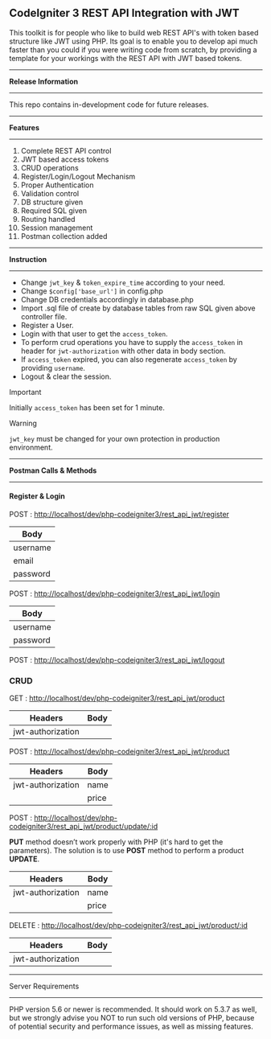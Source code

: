 ## CodeIgniter 3 REST API Integration with JWT
This toolkit is for people who like to build web REST API's with token based structure like JWT using PHP. Its goal is to enable you to develop api much faster than you could if you were writing code from scratch, by providing a template for your workings with the REST API with JWT based tokens.

*********************
**Release Information**
*********************
This repo contains in-development code for future releases.

*********
**Features**
*********

1. Complete REST API control
2. JWT based access tokens
3. CRUD operations
4. Register/Login/Logout Mechanism
5. Proper Authentication
6. Validation control
7. DB structure given
8. Required SQL given
9. Routing handled
10. Session management
11. Postman collection added

***********
**Instruction**
***********

- Change `jwt_key` & `token_expire_time` according to your need.
- Change `$config['base_url']` in config.php
- Change DB credentials accordingly in database.php
- Import .sql file of create by database tables from raw SQL given above controller file. 
- Register a User.
- Login with that user to get the `access_token`.
- To perform crud operations you have to supply the `access_token` in header for `jwt-authorization` with other data in body section.
- If `access_token` expired, you can also regenerate `access_token` by providing `username`.
- Logout & clear the session.

> [!IMPORTANT]
> Initially `access_token` has been set for 1 minute.

> [!WARNING]
> `jwt_key` must be changed for your own protection in production environment.
***********************
**Postman Calls & Methods**

***********************

#### Register & Login

POST : [http://localhost/dev/php-codeigniter3/rest_api_jwt/register](http://localhost/dev/php-codeigniter3/rest_api_jwt/register)

|Body     |
|---------|
|username |
|email    |
|password |

POST : [http://localhost/dev/php-codeigniter3/rest_api_jwt/login](http://localhost/dev/php-codeigniter3/rest_api_jwt/login)

|Body     |
|---------|
|username |
|password |

POST : [http://localhost/dev/php-codeigniter3/rest_api_jwt/logout](http://localhost/dev/php-codeigniter3/rest_api_jwt/logout)

### CRUD

GET : [http://localhost/dev/php-codeigniter3/rest_api_jwt/product](http://localhost/dev/php-codeigniter3/rest_api_jwt/product)


|Headers      |Body     |
|-------------|---------|
|jwt-authorization|         |

POST : [http://localhost/dev/php-codeigniter3/rest_api_jwt/product](http://localhost/dev/php-codeigniter3/rest_api_jwt/product)

|Headers      |Body     |
|-------------|---------|
|jwt-authorization|name     |
|             |price    |

POST : [http://localhost/dev/php-codeigniter3/rest_api_jwt/product/update/:id](http://localhost/dev/php-codeigniter3/rest_api_jwt/product/update/:id)

**PUT** method doesn’t work properly with PHP (it's hard to get the parameters). The solution is to use **POST** method to perform a product **UPDATE**.

|Headers      |Body     |
|-------------|---------|
|jwt-authorization|name     |
|             |price    |

DELETE : [http://localhost/dev/php-codeigniter3/rest_api_jwt/product/:id](http://localhost/dev/php-codeigniter3/rest_api_jwt/product/:id)

|Headers      |Body     |
|-------------|---------|
|jwt-authorization|         |

*******************
Server Requirements
*******************

PHP version 5.6 or newer is recommended.
It should work on 5.3.7 as well, but we strongly advise you NOT to run
such old versions of PHP, because of potential security and performance
issues, as well as missing features.

